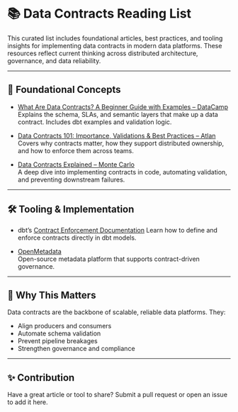 # 📚 Data Contracts Reading List

This curated list includes foundational articles, best practices, and tooling insights for implementing data contracts in modern data platforms. These resources reflect current thinking across distributed architecture, governance, and data reliability.

---

## 🧠 Foundational Concepts

- [What Are Data Contracts? A Beginner Guide with Examples – DataCamp](https://www.datacamp.com/blog/data-contracts)  
  Explains the schema, SLAs, and semantic layers that make up a data contract. Includes dbt examples and validation logic.

- [Data Contracts 101: Importance, Validations & Best Practices – Atlan](https://atlan.com/data-contracts/)  
  Covers why contracts matter, how they support distributed ownership, and how to enforce them across teams.

- [Data Contracts Explained – Monte Carlo](https://www.montecarlodata.com/blog-data-contracts-explained/)  
  A deep dive into implementing contracts in code, automating validation, and preventing downstream failures.

---

## 🛠️ Tooling & Implementation

- dbt’s [Contract Enforcement Documentation](https://docs.getdbt.com/reference/resource-configs/contract#support) 
  Learn how to define and enforce contracts directly in dbt models.

- [OpenMetadata](https://open-metadata.org/)  
  Open-source metadata platform that supports contract-driven governance.

---

## 🎯 Why This Matters

Data contracts are the backbone of scalable, reliable data platforms. They:
- Align producers and consumers
- Automate schema validation
- Prevent pipeline breakages
- Strengthen governance and compliance

---

## ✨ Contribution

Have a great article or tool to share? Submit a pull request or open an issue to add it here.
